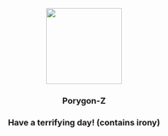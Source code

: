 <p align="center">
    <img src="https://raw.githubusercontent.com/PokeAPI/sprites/master/sprites/pokemon/474.png" width="150" height="150">
</p>
<h3 align="center"> <b>Porygon-Z</b></h3>
<h3 align="center">Have a terrifying day! (contains irony)</h3>
